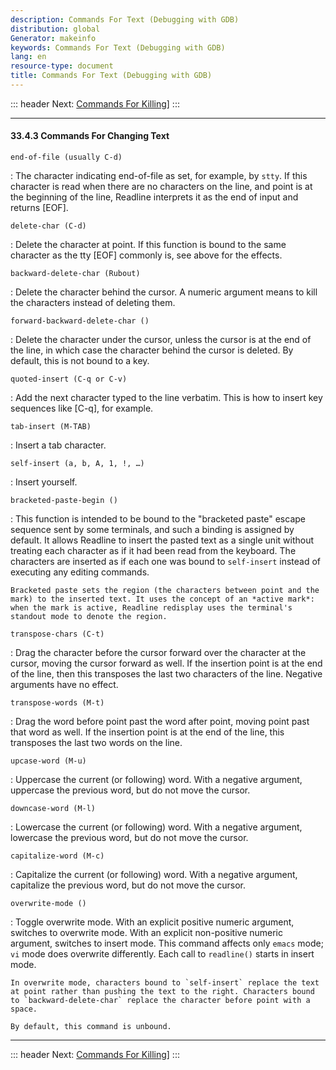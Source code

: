 ```yaml
---
description: Commands For Text (Debugging with GDB)
distribution: global
Generator: makeinfo
keywords: Commands For Text (Debugging with GDB)
lang: en
resource-type: document
title: Commands For Text (Debugging with GDB)
---
```

::: header
Next: [Commands For Killing](Commands-For-Killing.html#Commands-For-Killing)]
:::

---

#### 33.4.3 Commands For Changing Text

`end-of-file (usually C-d)`

:   The character indicating end-of-file as set, for example, by `stty`. If this character is read when there are no characters on the line, and point is at the beginning of the line, Readline interprets it as the end of input and returns [EOF].

`delete-char (C-d)`

:   Delete the character at point. If this function is bound to the same character as the tty [EOF] commonly is, see above for the effects.

`backward-delete-char (Rubout)`

:   Delete the character behind the cursor. A numeric argument means to kill the characters instead of deleting them.

`forward-backward-delete-char ()`

:   Delete the character under the cursor, unless the cursor is at the end of the line, in which case the character behind the cursor is deleted. By default, this is not bound to a key.

`quoted-insert (C-q or C-v)`

:   Add the next character typed to the line verbatim. This is how to insert key sequences like [C-q], for example.

`tab-insert (M-TAB)`

:   Insert a tab character.

`self-insert (a, b, A, 1, !, …)`

:   Insert yourself.

`bracketed-paste-begin ()`

:   This function is intended to be bound to the \"bracketed paste\" escape sequence sent by some terminals, and such a binding is assigned by default. It allows Readline to insert the pasted text as a single unit without treating each character as if it had been read from the keyboard. The characters are inserted as if each one was bound to `self-insert` instead of executing any editing commands.

```
Bracketed paste sets the region (the characters between point and the mark) to the inserted text. It uses the concept of an *active mark*: when the mark is active, Readline redisplay uses the terminal's standout mode to denote the region.
```

`transpose-chars (C-t)`

:   Drag the character before the cursor forward over the character at the cursor, moving the cursor forward as well. If the insertion point is at the end of the line, then this transposes the last two characters of the line. Negative arguments have no effect.

`transpose-words (M-t)`

:   Drag the word before point past the word after point, moving point past that word as well. If the insertion point is at the end of the line, this transposes the last two words on the line.

`upcase-word (M-u)`

:   Uppercase the current (or following) word. With a negative argument, uppercase the previous word, but do not move the cursor.

`downcase-word (M-l)`

:   Lowercase the current (or following) word. With a negative argument, lowercase the previous word, but do not move the cursor.

`capitalize-word (M-c)`

:   Capitalize the current (or following) word. With a negative argument, capitalize the previous word, but do not move the cursor.

`overwrite-mode ()`

:   Toggle overwrite mode. With an explicit positive numeric argument, switches to overwrite mode. With an explicit non-positive numeric argument, switches to insert mode. This command affects only `emacs` mode; `vi` mode does overwrite differently. Each call to `readline()` starts in insert mode.

```
In overwrite mode, characters bound to `self-insert` replace the text at point rather than pushing the text to the right. Characters bound to `backward-delete-char` replace the character before point with a space.

By default, this command is unbound.
```

---

::: header
Next: [Commands For Killing](Commands-For-Killing.html#Commands-For-Killing)]
:::
